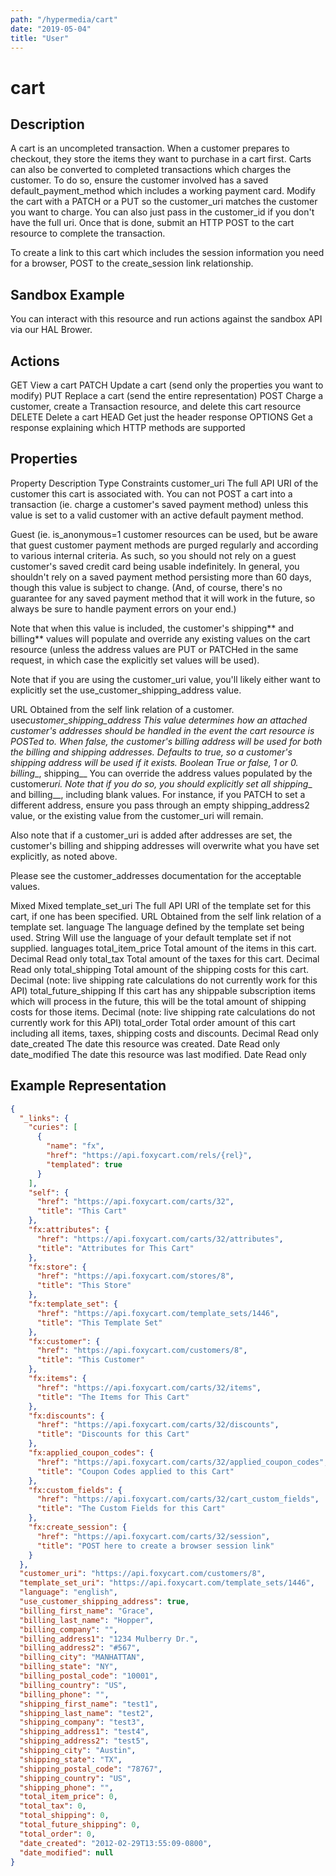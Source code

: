 ```yaml
---
path: "/hypermedia/cart"
date: "2019-05-04"
title: "User"
---
```


# cart

## Description

A cart is an uncompleted transaction. When a customer prepares to checkout, they store the items they want to purchase in a cart first. Carts can also be converted to completed transactions which charges the customer. To do so, ensure the customer involved has a saved default_payment_method which includes a working payment card. Modify the cart with a PATCH or a PUT so the customer_uri matches the customer you want to charge. You can also just pass in the customer_id if you don't have the full uri. Once that is done, submit an HTTP POST to the cart resource to complete the transaction.

To create a link to this cart which includes the session information you need for a browser, POST to the create_session link relationship.

## Sandbox Example

You can interact with this resource and run actions against the sandbox API via our HAL Brower.

## Actions

GET
View a cart
PATCH
Update a cart (send only the properties you want to modify)
PUT
Replace a cart (send the entire representation)
POST
Charge a customer, create a Transaction resource, and delete this cart resource
DELETE
Delete a cart
HEAD
Get just the header response
OPTIONS
Get a response explaining which HTTP methods are supported

## Properties

Property Description Type Constraints
customer_uri
The full API URI of the customer this cart is associated with. You can not POST a cart into a transaction (ie. charge a customer's saved payment method) unless this value is set to a valid customer with an active default payment method.

Guest (ie. is_anonymous=1 customer resources can be used, but be aware that guest customer payment methods are purged regularly and according to various internal criteria. As such, so you should not rely on a guest customer's saved credit card being usable indefinitely. In general, you shouldn't rely on a saved payment method persisting more than 60 days, though this value is subject to change. (And, of course, there's no guarantee for any saved payment method that it will work in the future, so always be sure to handle payment errors on your end.)

Note that when this value is included, the customer's shipping*\* and billing*\* values will populate and override any existing values on the cart resource (unless the address values are PUT or PATCHed in the same request, in which case the explicitly set values will be used).

Note that if you are using the customer_uri value, you'll likely either want to explicitly set the use_customer_shipping_address value.

URL Obtained from the self link relation of a customer.
use*customer_shipping_address This value determines how an attached customer's addresses should be handled in the event the cart resource is POSTed to. When false, the customer's billing address will be used for both the billing and shipping addresses. Defaults to true, so a customer's shipping address will be used if it exists. Boolean True or false, 1 or 0.
billing*\_, shipping\__
You can override the address values populated by the customer*uri. Note that if you do so, you should explicitly set all shipping*_ and billing\_\_, including blank values. For instance, if you PATCH to set a different address, ensure you pass through an empty shipping_address2 value, or the existing value from the customer_uri will remain.

Also note that if a customer_uri is added after addresses are set, the customer's billing and shipping addresses will overwrite what you have set explicitly, as noted above.

Please see the customer_addresses documentation for the acceptable values.

Mixed Mixed
template_set_uri The full API URI of the template set for this cart, if one has been specified. URL Obtained from the self link relation of a template set.
language The language defined by the template set being used. String Will use the language of your default template set if not supplied. languages
total_item_price Total amount of the items in this cart. Decimal Read only
total_tax Total amount of the taxes for this cart. Decimal Read only
total_shipping Total amount of the shipping costs for this cart. Decimal (note: live shipping rate calculations do not currently work for this API)
total_future_shipping If this cart has any shippable subscription items which will process in the future, this will be the total amount of shipping costs for those items. Decimal (note: live shipping rate calculations do not currently work for this API)
total_order Total order amount of this cart including all items, taxes, shipping costs and discounts. Decimal Read only
date_created The date this resource was created. Date Read only
date_modified The date this resource was last modified. Date Read only

## Example Representation

```json
{
  "_links": {
    "curies": [
      {
        "name": "fx",
        "href": "https://api.foxycart.com/rels/{rel}",
        "templated": true
      }
    ],
    "self": {
      "href": "https://api.foxycart.com/carts/32",
      "title": "This Cart"
    },
    "fx:attributes": {
      "href": "https://api.foxycart.com/carts/32/attributes",
      "title": "Attributes for This Cart"
    },
    "fx:store": {
      "href": "https://api.foxycart.com/stores/8",
      "title": "This Store"
    },
    "fx:template_set": {
      "href": "https://api.foxycart.com/template_sets/1446",
      "title": "This Template Set"
    },
    "fx:customer": {
      "href": "https://api.foxycart.com/customers/8",
      "title": "This Customer"
    },
    "fx:items": {
      "href": "https://api.foxycart.com/carts/32/items",
      "title": "The Items for This Cart"
    },
    "fx:discounts": {
      "href": "https://api.foxycart.com/carts/32/discounts",
      "title": "Discounts for this Cart"
    },
    "fx:applied_coupon_codes": {
      "href": "https://api.foxycart.com/carts/32/applied_coupon_codes",
      "title": "Coupon Codes applied to this Cart"
    },
    "fx:custom_fields": {
      "href": "https://api.foxycart.com/carts/32/cart_custom_fields",
      "title": "The Custom Fields for this Cart"
    },
    "fx:create_session": {
      "href": "https://api.foxycart.com/carts/32/session",
      "title": "POST here to create a browser session link"
    }
  },
  "customer_uri": "https://api.foxycart.com/customers/8",
  "template_set_uri": "https://api.foxycart.com/template_sets/1446",
  "language": "english",
  "use_customer_shipping_address": true,
  "billing_first_name": "Grace",
  "billing_last_name": "Hopper",
  "billing_company": "",
  "billing_address1": "1234 Mulberry Dr.",
  "billing_address2": "#567",
  "billing_city": "MANHATTAN",
  "billing_state": "NY",
  "billing_postal_code": "10001",
  "billing_country": "US",
  "billing_phone": "",
  "shipping_first_name": "test1",
  "shipping_last_name": "test2",
  "shipping_company": "test3",
  "shipping_address1": "test4",
  "shipping_address2": "test5",
  "shipping_city": "Austin",
  "shipping_state": "TX",
  "shipping_postal_code": "78767",
  "shipping_country": "US",
  "shipping_phone": "",
  "total_item_price": 0,
  "total_tax": 0,
  "total_shipping": 0,
  "total_future_shipping": 0,
  "total_order": 0,
  "date_created": "2012-02-29T13:55:09-0800",
  "date_modified": null
}
```
